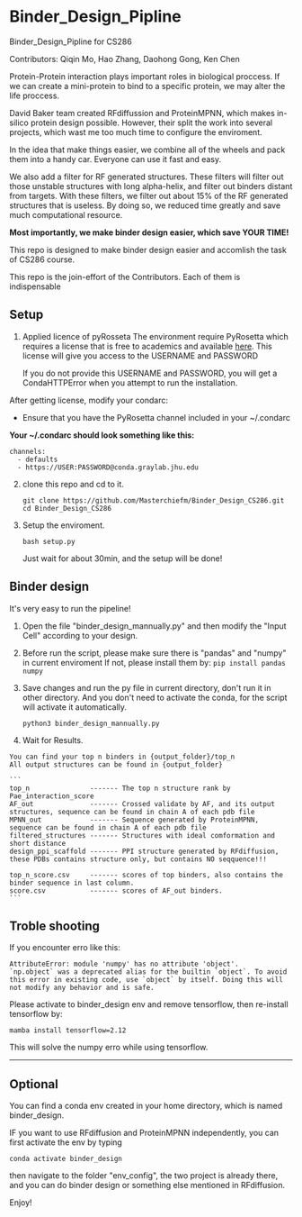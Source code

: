 # Binder_Design_Pipline
 Binder_Design_Pipline for CS286

 Contributors: Qiqin Mo, Hao Zhang, Daohong Gong, Ken Chen

 Protein-Protein interaction plays important roles in biological proccess.
 If we can create a mini-protein to bind to a specific protein, we may alter
 the life proccess.

 David Baker team created RFdiffussion and ProteinMPNN, which makes in-silico protein 
 design possible. However, their split the work into several projects, which wast me too
 much time to configure the enviroment. 

 In the idea that make things easier, we combine all of the wheels and pack them into a handy car.
 Everyone can use it fast and easy.

 We also add a filter for RF generated structures. These filters will filter out those unstable structures 
 with long alpha-helix, and filter out binders distant from targets. With these filters, we filter out 
 about 15% of the RF generated structures that is useless. By doing so, we reduced time greatly and save
 much computational resource.

 **Most importantly, we make binder design easier, which save YOUR TIME!**
 

 This repo is designed to make binder design easier and accomlish the task of CS286 course.
 
 This repo is the join-effort of the Contributors. Each of them is indispensable

## Setup
1. Applied licence of pyRosseta
    The environment require PyRosetta which requires a license that
   is free to academics and available [here](https://graylab.jhu.edu/pyrosetta/downloads/documentation/PyRosetta_Install_Tutorial.pdf).
   This license will give you access to the USERNAME and PASSWORD
   
   If you do not provide this USERNAME and PASSWORD,
   you will get a CondaHTTPError when you attempt to run the installation.

After getting license, modify your condarc:
 - Ensure that you have the PyRosetta channel included in your ~/.condarc
   
**Your ~/.condarc should look something like this:**
```
channels:
  - defaults
  - https://USER:PASSWORD@conda.graylab.jhu.edu
```
    

2. clone this repo and cd to it.
   ```
   git clone https://github.com/Masterchiefm/Binder_Design_CS286.git
   cd Binder_Design_CS286
   ```
3. Setup the enviroment.
   ```
   bash setup.py
   ```
   Just wait for about 30min, and the setup will be done!

## Binder design
   It's very easy to run the pipeline!

   1) Open the file "binder_design_mannually.py" and then modify the
   "Input Cell" according to your design.

   2) Before run the script, please make sure there is "pandas" and "numpy" in current enviroment
    If not, please install them by:
    ```
    pip install pandas numpy
    ```

   4) Save changes and run the py file in current directory, don't run it in 
      other directory. And you don't need to activate the conda, for
      the script will activate it automatically.
      ```
      python3 binder_design_mannually.py
      ```

   5) Wait for Results.
      
    You can find your top n binders in {output_folder}/top_n
    All output structures can be found in {output_folder}
    
    ```
    top_n               ------- The top n structure rank by Pae_interaction_score
    AF_out              ------- Crossed validate by AF, and its output structures, sequence can be found in chain A of each pdb file
    MPNN_out            ------- Sequence generated by ProteinMPNN, sequence can be found in chain A of each pdb file
    filtered_structures ------- Structures with ideal comformation and short distance
    design_ppi_scaffold ------- PPI structure generated by RFdiffusion, these PDBs contains structure only, but contains NO seqquence!!!

    top_n_score.csv     ------- scores of top binders, also contains the binder sequence in last column.
    score.csv           ------- scores of AF_out binders.
    ```
    
## Troble shooting
If you encounter erro like this:
```
AttributeError: module 'numpy' has no attribute 'object'.
`np.object` was a deprecated alias for the builtin `object`. To avoid this error in existing code, use `object` by itself. Doing this will not modify any behavior and is safe.
```
Please activate to binder_design env and remove tensorflow, then
re-install tensorflow by:
```
mamba install tensorflow=2.12
```
This will solve the numpy erro while using tensorflow.

-------------------------
## Optional
You can find a conda env created in your home directory, which is
named binder_design.

IF you want to use RFdiffusion and ProteinMPNN independently, you
can first activate the env by typing
```
conda activate binder_design
```
then navigate to the folder "env_config", the two project is already
there, and you can do binder design or something else mentioned in 
RFdiffusion.

Enjoy!